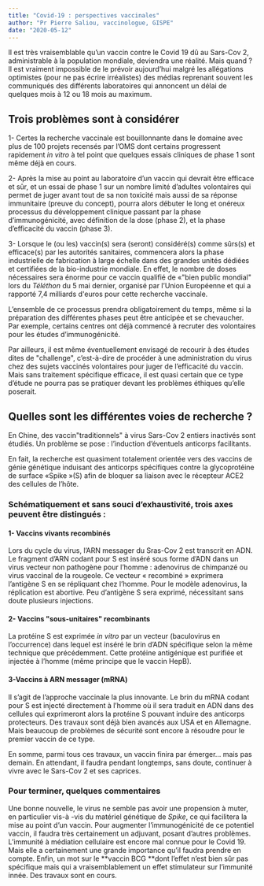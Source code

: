 ```yaml
---
title: "Covid-19 : perspectives vaccinales"
author: "Pr Pierre Saliou, vaccinologue, GISPE"
date: "2020-05-12"
---
```


Il est très vraisemblable qu’un vaccin contre le Covid 19 dû au Sars-Cov 2, administrable à la population mondiale, deviendra une réalité. Mais quand ? Il est vraiment impossible de le prévoir aujourd’hui malgré les allégations optimistes (pour ne pas écrire irréalistes) des médias reprenant souvent les communiqués des différents laboratoires qui annoncent un délai de quelques mois à 12 ou 18 mois au maximum.
## Trois problèmes sont à considérer
1- Certes la recherche vaccinale est bouillonnante dans le domaine  avec plus de 100 projets recensés par l’OMS dont certains progressent rapidement *in vitro* à tel point que quelques essais cliniques de phase 1 sont même déjà en cours. 

2- Après la mise au point au laboratoire d’un vaccin  qui devrait être efficace et sûr, et un essai de phase 1 sur un nombre limité d’adultes volontaires qui permet de juger avant tout de sa non toxicité mais aussi de sa réponse immunitaire (preuve du concept), pourra alors débuter le long et onéreux processus du développement clinique passant par la phase d’immunogénicité, avec définition de la dose (phase 2), et la phase d’efficacité du vaccin (phase 3).

3- Lorsque le (ou les) vaccin(s) sera (seront) considéré(s) comme sûrs(s) et efficace(s) par les autorités sanitaires, commencera alors la phase industrielle de fabrication à large échelle dans des grandes unités dédiées et certifiées de la bio-industrie mondiale. En effet, le nombre de doses nécessaires sera énorme pour ce vaccin qualifié de «"bien public mondial"  lors du *Téléthon* du 5 mai dernier, organisé par l’Union Européenne et qui a rapporté 7,4 milliards d'euros pour cette recherche vaccinale.

L’ensemble de ce processus prendra obligatoirement du temps, même si la préparation des différentes phases peut être anticipée et se chevaucher. Par exemple, certains centres ont déjà commencé à recruter des volontaires pour les études d’immunogénicité. 

Par ailleurs, il est même éventuellement envisagé de recourir à des études dites de "challenge", c’est-à-dire de procéder à une administration du virus chez des sujets vaccinés volontaires pour juger de l’efficacité du vaccin. Mais sans traitement spécifique efficace, il est quasi certain que ce type d’étude ne pourra pas se pratiquer devant les problèmes éthiques qu’elle poserait.

## Quelles sont les différentes voies de recherche ?
En Chine, des vaccin"traditionnels" à virus Sars-Cov 2 entiers inactivés sont étudiés. Un problème se pose : l’induction  d’éventuels anticorps facilitants.

En fait, la recherche  est quasiment totalement orientée vers des vaccins de génie génétique induisant des anticorps spécifiques contre la glycoprotéine de surface «Spike »(S) afin de bloquer sa liaison avec le récepteur ACE2 des cellules de l’hôte.

### Schématiquement et sans souci d’exhaustivité, trois axes peuvent être distingués :

#### 1- Vaccins vivants recombinés
 Lors du cycle du virus, l’ARN messager du Sras-Cov 2  est transcrit en ADN. Le fragment d’ARN codant pour S est inséré sous forme d’ADN dans un virus vecteur non pathogène pour l’homme : adenovirus de chimpanzé ou virus vaccinal de la rougeole. Ce vecteur « recombiné » exprimera l’antigène S en se répliquant chez l’homme. Pour le modèle adenovirus, la réplication est abortive. Peu d’antigène S sera exprimé, nécessitant sans doute plusieurs injections.

####  2- Vaccins "sous-unitaires" recombinants
La protéine S est exprimée *in vitro* par un vecteur (baculovirus en l’occurrence) dans lequel est inséré le brin d’ADN spécifique selon la même technique que précédemment. Cette protéine antigénique est purifiée et injectée à l’homme (même principe que le vaccin HepB).

#### 3-Vaccins à ARN messager (mRNA)
Il s’agit de l’approche vaccinale la plus innovante. Le brin du mRNA codant pour S est injecté directement à l’homme où il sera traduit en ADN dans des cellules qui exprimeront alors la protéine S pouvant induire des anticorps protecteurs. Des travaux sont déjà bien avancés aux USA et en Allemagne. Mais beaucoup de problèmes de sécurité sont encore à résoudre pour le premier vaccin de ce type. 

 En somme, parmi tous ces travaux, un vaccin finira par émerger… mais pas demain. En attendant, il faudra pendant longtemps, sans doute, continuer à vivre avec le Sars-Cov 2 et ses caprices.

### Pour terminer, quelques commentaires
Une bonne nouvelle, le virus ne semble pas avoir une propension à muter, en particulier vis-à -vis du matériel génétique de *Spike*, ce qui facilitera la mise au point d’un vaccin.
Pour augmenter l’immunogénicité  de ce potentiel vaccin, il faudra très certainement un adjuvant, posant d’autres problèmes.
L’immunité à médiation cellulaire est encore mal connue pour le Covid 19. Mais elle a certainement une grande importance qu’il faudra prendre en compte. 
Enfin, un mot sur le **vaccin BCG **dont l’effet n’est bien sûr pas spécifique mais qui a vraisemblablement un effet stimulateur sur l’immunité innée. Des travaux sont en cours.
